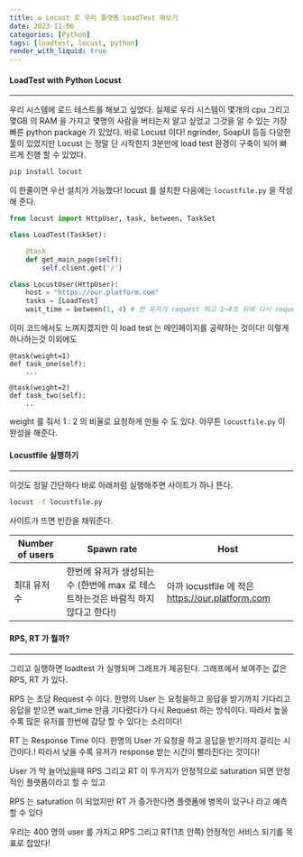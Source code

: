 ```yaml
---
title: ♻ Locust 로 우리 플랫폼 LoadTest 해보기
date: 2023-11-06
categories: [Python]
tags: [loadtest, locust, python]
render_with_liquid: true
---
```

#### LoadTest with Python Locust
---
우리 시스템에 로드 테스트를 해보고 싶었다. 실제로 우리 시스템이 몇개의 cpu 그리고 몇GB 의 RAM 을 가지고
몇명의 사람을 버티는지 알고 싶었고 그것을 알 수 있는 가장 빠른 python package 가 있었다. 바로 Locust 이다!
ngrinder, SoapUI 등등 다양한 툴이 있었지만 Locust 는 정말 단 시작한지 3분만에 load test 환경이 구축이 되어
빠르게 진행 할 수 있었다.

```bash
pip install locust
```

이 한줄이면 우선 설치가 가능했다! locust 를 설치한 다음에는 `locustfile.py` 을 작성해 준다.

```python
from locust import HttpUser, task, between, TaskSet

class LoadTest(TaskSet):

    @task
    def get_main_page(self):
        self.client.get('/')

class LocustUser(HttpUser):
    host = "https://our.platform.com"
    tasks = [LoadTest]
    wait_time = between(1, 4) # 한 유저가 request 하고 1~4초 뒤에 다시 request 하는 것을 의미한다.
```

이미 코드에서도 느껴지겠지만 이 load test 는 메인페이지를 공략하는 것이다! 이렇게 하나하는것 이외에도

```
@task(weight=1)
def task_one(self):
    ...

@task(weight=2)
def task_two(self):
    ..
```

weight 를 줘서 1 : 2 의 비율로 요청하게 만들 수 도 있다. 아무튼 `locustfile.py` 이 완성을 해준다.

#### Locustfile 실행하기
---
이것도 정말 간단하다 바로 아래처럼 실행해주면 사이트가 하나 뜬다.

```bash
locust -f locustfile.py
```

사이트가 뜨면 빈칸을 채워준다.

| Number of users | Spawn rate                                                                        | Host                                             |
| --------------- | --------------------------------------------------------------------------------- | ------------------------------------------------ |
| 최대 유저수     | 한번에 유저가 생성되는 수 (한번에 max 로 테스트하는것은 바람직 하지 않다고 한다!) | 아까 locustfile 에 적은 https://our.platform.com |

#### RPS, RT 가 뭘까?
---
그리고 실행하면 loadtest 가 실행되며 그래프가 제공된다. 그래프에서 보여주는 값은 RPS, RT 가 있다.

RPS 는 초당 Request 수 이다. 한명의 User 는 요청을하고 응답을 받기까지 기다리고 응답을 받으면 wait_time 만큼 기다렸다가 다시 Request 하는 방식이다. 따라서 높을수록 많은 유저를 한번에 감당 할 수 있다는 소리이다!

RT 는 Response Time 이다. 한명의 User 가 요청을 하고 응답을 받기까지 걸리는 시간이다.! 따라서 낮을 수록 유저가 response 받는 시간이 빨라진다는 것이다!

User 가 막 늘어났을때 RPS 그리고 RT 이 두가지가 안정적으로 saturation 되면 안정적인 플랫폼이라고 할 수 있고

RPS 는 saturation 이 되었지만 RT 가 증가한다면 플랫폼에 병목이 있구나 라고 예측 할 수 있다

우리는 400 명의 user 를 가지고 RPS 그리고 RT(1초 안쪽) 안정적인 서비스 되기를 목표로 잡았다!
